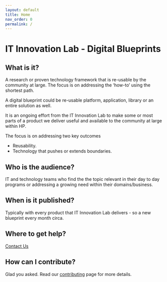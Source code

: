 ```yaml
---
layout: default
title: Home
nav_order: 0
permalink: /
---
```


# IT Innovation Lab - Digital Blueprints

## What is it?

A research or proven technology framework that is re-usable by the community at large. The focus is on addressing the ‘how-to’ using the shortest path. 

A digital blueprint could be re-usable platform, application, library or an entire solution as well. 

It is an ongoing effort from the IT Innovation Lab to make some or most parts of a product we deliver useful and available to the community at large within HP.

The focus is on addressing two key outcomes

- Reusability.
- Technology that pushes or extends boundaries.

## Who is the audience?

IT and technology teams who find the the topic relevant in their day to day programs or addressing a growing need within their domains/business.

## When is it published?

Typically with every product that IT Innovation Lab delivers - so a new blueprint every month circa.

## Where to get help?

[Contact Us](CONTACT.md)

## How can I contribute?

Glad you asked. Read our [contributing](CONTRIBUTING.md) page for more details.




